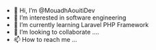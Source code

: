 - 👋 Hi, I’m @MouadhAouitiDev
- 👀 I’m interested in software engineering 
- 🌱 I’m currently learning Laravel PHP Framework
- 💞️ I’m looking to collaborate ....
- 📫 How to reach me ...

<!---
MouadhAouitiDev/MouadhAouitiDev is a ✨ special ✨ repository because its `README.md` (this file) appears on your GitHub profile.
You can click the Preview link to take a look at your changes.
--->
